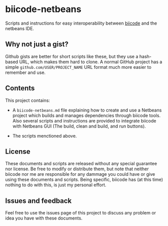biicode-netbeans
================

Scripts and instructions for easy interoperability between [biicode](www.biicode.com) and the netbeans IDE.


Why not just a gist?
--------------------

Github gists are better for short scripts like these, but they use a hash-based URL, which makes them hard to clone. A normal GitHub project has a simple 
`github.com/USER/PROJECT_NAME` URL format much more easier to remember and use.


Contents
--------

This project contains:

 - A `biicode-netbeans.md` file explaining how to create and use a Netbeans project which builds and manages dependencies through biicode tools. Also several scripts and instructions are provided
   to integrate biicode with Netbeans GUI (The build, clean and build, and run buttons).

 - The scripts menctioned above.


License
-------

These documents and scripts are released without any special guarantee nor license. Be free to modify or distribute them, but note that neither biicode nor me are
responsible for any dammage you could have or give using these documents and scripts. Being specific, biicode has (at this time) nothing to do with this, is just
my personal effort.

Issues and feedback
-------------------

Feel free to use the issues page of this project to discuss any problem or idea you have with these documents.



